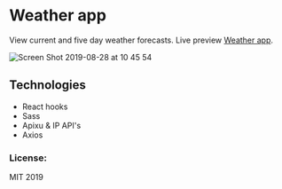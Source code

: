 # Weather app 

View current and five day weather forecasts.
Live preview [Weather app](https://weatherwatch.netlify.com/).

![Screen Shot 2019-08-28 at 10 45 54](https://user-images.githubusercontent.com/14879253/63863790-b3372300-c9a6-11e9-91ac-f0d6e6248f6b.png)

## Technologies
* React hooks
* Sass
* Apixu & IP API's
* Axios

### License:
MIT 2019